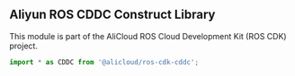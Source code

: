 ## Aliyun ROS CDDC Construct Library

This module is part of the AliCloud ROS Cloud Development Kit (ROS CDK) project.

```python
import * as CDDC from '@alicloud/ros-cdk-cddc';
```
